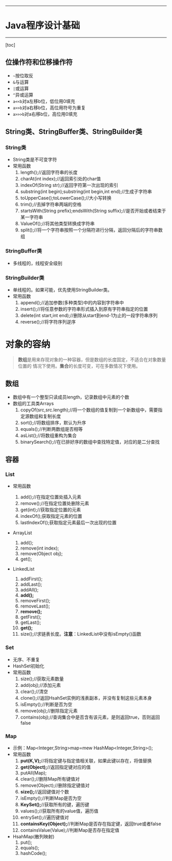 
---

# Java程序设计基础

---
[toc]

## 位操作符和位移操作符

* `~`按位取反
* `&`与运算
* `|`或运算
* `^`异或运算
* `a<<b`对a左移b位，低位用0填充
* `a>>b`对a右移b位，高位用符号为重复
* `a>>>b`对a右移b位，高位用0填充

## String类、StringBuffer类、StringBuilder类

### String类

* String类是不可变字符
* 常用函数
     1. length();//返回字符串的长度
     2. charAt(int index);//返回索引处的char值
     3. indexOf(String str);//返回字符第一次出现的索引
     4. substring(int begin);substring(int begin,int end);//生成子字符串
     5. toUpperCase();toLowerCase();//大小写转换
     6. trim();//去掉字符串两端的空格
     7. startsWith(String prefix);endsWith(String suffix);//是否开始或者结束于某一字符串
     8. ValueOf();//将其他类型转换成字符串
     9. split();//将一个字符串按照一个分隔符进行分隔，返回分隔后的字符串数组

### StringBuffer类

* 多线程的，线程安全级别

### StringBuilder类

* 单线程的。如果可能，优先使用StringBuilder类。
* 常用函数
     1. append();//追加参数(多种类型)中的内容到字符串中
     2. insert();//将任意参数的字符串形式插入到原有字符串指定的位置
     3. delete(int start,int end);//删除从start到end-1为止的一段字符串序列
     4. reverse();//将字符序列逆序

# 对象的容纳

>**数组**是用来存现对象的一种容器，但是数组的长度固定，不适合在对象数量位置的 情况下使用。**集合**的长度可变，可在多数情况下使用。

## 数组

* 数组中有一个整型只读成员length，记录数组中元素的个数
* 数组的工具类Arrays
     1. copyOf(src,src.length);//将一个数组的值复制到一个新数组中，需要指定源数组和复制长度
     2. sort();//将数组排序，默认为升序
     3. equals();//判断两数组是否相等
     4. asList();//将数组重构为集合
     5. binarySearch();//在已排好序的数组中查找特定值，对应的是二分查找

## 容器

### List

* 常用函数
     1. add();//在指定位置处插入元素
     2. remove();//在指定位置处删除元素
     3. get(int);//获取指定位置的元素
     4. indexOf();获取指定元素的位置
     5. lastIndexOf();获取指定元素最后一次出现的位置
  
* ArrayList
     1. add();
     2. remove(int index);
     3. remove(Object obj);
     4. get();
* LinkedList
     1. addFirst();
     2. addLast();
     3. addAll();
     4. **add();**
     5. removeFirst();
     6. removeLast();
     7. **remove();**
     8. getFirst();
     9. getLast();
     10. **get();**
     11. size();//求链表长度。**注意**：LinkedList中没有isEmpty()函数

### Set

* 无序、不重复
* HashSet初始化
* 常用函数
     1. size();//获取元素数量
     2. add(obj);//添加元素
     3. clear();//清空
     4. clone();//返回HsahSet实例的浅表副本，并没有复制这些元素本身
     5. isEmpty();//判断是否为空
     6. remove(obj);//删除指定元素
     7. contains(obj);//查询集合中是否含有该元素，是则返回true，否则返回false

### Map

* 示例：Map<Integer,String>map=mew HashMap<Integer,String>();
* 常用函数
     1. **put(K,V);**//将指定键与指定值相关联，如果此键以存在，将值替换
     2. **get(Object);**//返回指定键对应的值
     3. putAll(Map);
     4. clear();//删除Map所有键值对
     5. remove(Object);//删除指定键值对
     6. **size();**//返回键值对个数
     7. isEmpty();//判断Map是否为空
     8. **KeySet();**//获取所有的键，遍历键
     9. values();//获取所有的value值，遍历值
     10. entrySet();//遍历键值对
     11. **containsKey(Object);**//判断Map是否存在指定键，返回true或者false
     12. containsValue(Value);//判断Map是否存在指定值
* HsahMap(散列映射)
     1. put();
     2. equals();
     3. hashCode();
